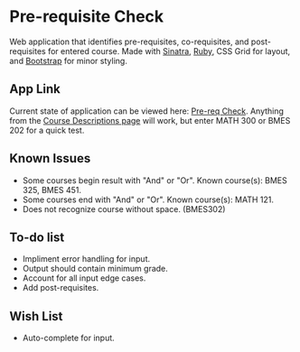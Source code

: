 # Pre-requisite Check

Web application that identifies pre-requisites, co-requisites, and post-requisites for entered course. Made with [Sinatra](http://sinatrarb.com/), [Ruby](http://www.ruby-lang.org/en/), CSS Grid for layout, and [Bootstrap](https://getbootstrap.com/) for minor styling.

## App Link
Current state of application can be viewed here: [Pre-req Check](https://pre-req-check.herokuapp.com/).
Anything from the [Course Descriptions page](http://catalog.drexel.edu/coursedescriptions/quarter/undergrad/) will work, but enter MATH 300 or BMES 202 for a quick test.

## Known Issues
* Some courses begin result with "And" or "Or". Known course(s): BMES 325, BMES 451.
* Some courses end with "And" or "Or". Known course(s): MATH 121.
* Does not recognize course without space. (BMES302)

## To-do list

* Impliment error handling for input.
* Output should contain minimum grade.
* Account for all input edge cases.
* Add post-requisites.

## Wish List

* Auto-complete for input.
